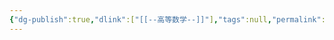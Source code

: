 ```yaml
---
{"dg-publish":true,"dlink":["[[--高等数学--]]"],"tags":null,"permalink":"/038-数字科学/math/概率论/参数估计/","dgPassFrontmatter":true}
---
```

